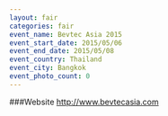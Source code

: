 ```yaml
---
layout: fair
categories: fair
event_name: Bevtec Asia 2015
event_start_date: 2015/05/06
event_end_date: 2015/05/08
event_country: Thailand
event_city: Bangkok
event_photo_count: 0
---
```


###Website
<http://www.bevtecasia.com>